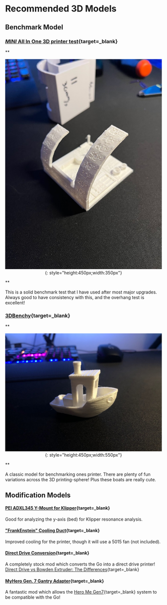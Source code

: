 # Recommended 3D Models

## Benchmark Model
### [*MINI* All In One 3D printer test](https://www.thingiverse.com/thing:2806295){target=_blank}


**<p style="text-align: center;">
![MicroSwiss Extruder](assets/bench_new_front_iso.jpg){: style="height:450px;width:350px"}
</p>**

This is a solid benchmark test that I have used after most major upgrades. 
Always good to have consistency with this, and the overhang test is excellent!

### [3DBenchy](https://www.3dbenchy.com/){target=_blank}
**<p style="text-align: center;">
![MicroSwiss Extruder](assets/first_benchy.jpg){: style="height:450px;width:550px"}
</p>**

A classic model for benchmarking ones printer. There are plenty of fun variations across the 3D printing-sphere! Plus these boats are really cute.

## Modification Models

#### [PEI ADXL345 Y-Mount for Klipper](https://www.printables.com/model/376722-anycubic-vyper-kobra-go-pei-adxl345-y-mount-for-kl){target=_blank}
Good for analyzing the y-axis (bed) for Klipper resonance analysis.

#### ["FrankEnstein" Cooling Duct](https://www.printables.com/model/365458-anycubic-kobra-go-frankenstein-cooling-duct-remix){target=_blank}
Improved cooling for the printer, though it will use a 5015 fan (not included).

#### [Direct Drive Conversion](https://www.printables.com/model/366079-anycubic-kobra-go){target=_blank}
A completely stock mod which converts the Go into a direct drive printer! [Direct Drive vs Bowden Extruder: The Differences](https://all3dp.com/2/direct-vs-bowden-extruder-technology-shootout/){target=_blank} 

#### [MyHero Gen. 7 Gantry Adapter](https://www.printables.com/model/379569-my-hero-v7-anycubic-kobra-go-gantry-and-abl-mount){target=_blank}
A fantastic mod which allows the [Hero Me Gen7](https://www.printables.com/model/39322-hero-me-gen7-master-suite-release-20){target=_blank} system to be compatible with the Go! 
